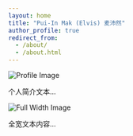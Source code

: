 ```yaml
---
layout: home
title: "Pui-In Mak (Elvis) 麦沛然"
author_profile: true
redirect_from: 
  - /about/
  - /about.html
---
```


<!-- 个人信息部分 -->
<div class="profile-section">
  <img class="profile-image" src="path/to/profile-image.jpg" alt="Profile Image">
  <div class="profile-bio">
    <p>个人简介文本...</p>
  </div>
</div>

<!-- 全宽图片 -->
<div class="full-width-image">
  <img src="path/to/full-width-image.jpg" alt="Full Width Image">
</div>

<!-- 全宽文本内容 -->
<div class="full-width-text">
  <p>全宽文本内容...</p>
</div>
